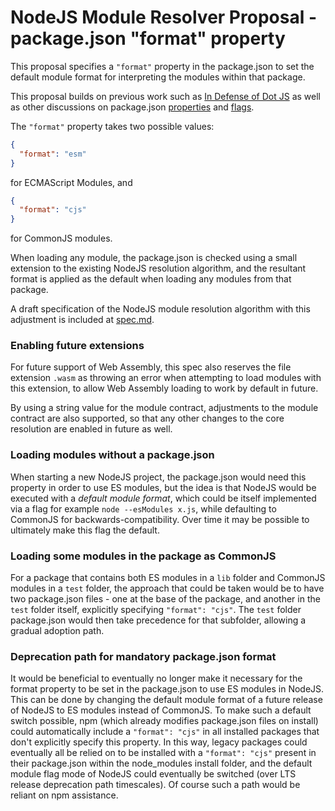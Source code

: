 # NodeJS Module Resolver Proposal - package.json "format" property

This proposal specifies a `"format"` property in the package.json to set the default module format for interpreting the modules within that package.

This proposal builds on previous work such as [In Defense of Dot JS](https://github.com/dherman/defense-of-dot-js/blob/master/proposal.md) as well as other discussions on package.json [properties](https://github.com/nodejs/node/wiki/ES6-Module-Detection-in-Node#option-4-meta-in-packagejson) and [flags](https://github.com/dherman/defense-of-dot-js/issues/10).

The `"format"` property takes two possible values:

```json
{
  "format": "esm"
}
```

for ECMAScript Modules, and

```json
{
  "format": "cjs"
}
```

for CommonJS modules.

When loading any module, the package.json is checked using a small extension to the existing NodeJS resolution algorithm, and the resultant format is applied as the default when loading any modules from that package.

A draft specification of the NodeJS module resolution algorithm with this adjustment is included at [spec.md](spec.md).

### Enabling future extensions

For future support of Web Assembly, this spec also reserves the file extension `.wasm` as throwing an error when attempting to load modules with this extension, to allow Web Assembly loading to work by default in future.

By using a string value for the module contract, adjustments to the module contract are also supported, so that any other changes to the core resolution are enabled in future as well.

### Loading modules without a package.json

When starting a new NodeJS project, the package.json would need this property in order to use ES modules, but the idea is that NodeJS would be executed with a _default module format_, which could be itself implemented via a flag for example `node --esModules x.js`, while defaulting to CommonJS for backwards-compatibility. Over time it may be possible to ultimately make this flag the default.

### Loading some modules in the package as CommonJS

For a package that contains both ES modules in a `lib` folder and CommonJS modules in a `test` folder, the approach that could be taken would be to have two package.json files - one at the base of the package, and another in the `test` folder itself, explicitly specifying `"format": "cjs"`. The `test` folder package.json would then take precedence for that subfolder, allowing a gradual adoption path.

### Deprecation path for mandatory package.json format

It would be beneficial to eventually no longer make it necessary for the format property to be set in the package.json to use ES modules in NodeJS. This can be done by changing the default module format of a future release of NodeJS to ES modules instead of CommonJS. To make such a default switch possible, npm (which already modifies package.json files on install) could automatically include a `"format": "cjs"` in all installed packages that don't explicitly specify this property. In this way, legacy packages could eventually all be relied on to be installed with a `"format": "cjs"` present in their package.json within the node_modules install folder, and the default module flag mode of NodeJS could eventually be switched (over LTS release deprecation path timescales). Of course such a path would be reliant on npm assistance.

